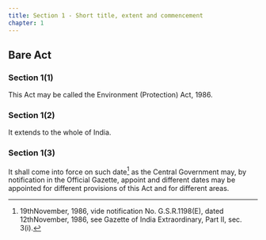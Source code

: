 ```yaml
---
title: Section 1 - Short title, extent and commencement
chapter: 1
---
```


## Bare Act 

### Section 1(1) 

This Act may be called the Environment (Protection) Act, 1986.

### Section 1(2) 

It extends to the whole of India.

### Section 1(3) 

It shall come into force on such date[^1] as the Central Government may, by notification in the  Official Gazette, appoint and different dates may be appointed for different provisions of this Act and for different areas.

[^1]: 19thNovember, 1986, vide notification No. G.S.R.1198(E), dated 12thNovember, 1986, see Gazette of India Extraordinary, Part II, sec. 3(i).

